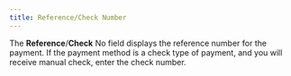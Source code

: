 ```yaml
---
title: Reference/Check Number
---
```



The **Reference**/**Check** No field displays the reference number for the payment. If the payment method is a check type of payment, and you will receive manual check, enter the check number.

